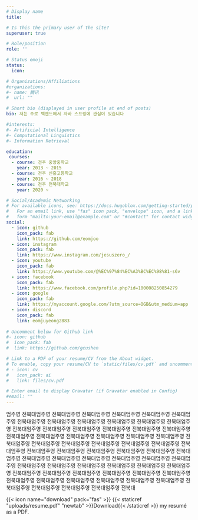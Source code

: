 ```yaml
---
# Display name
title: 

# Is this the primary user of the site?
superuser: true

# Role/position
role: ''

# Status emoji
status:
  icon:    

# Organizations/Affiliations
#organizations:
#- name: 腾讯
#  url: ""

# Short bio (displayed in user profile at end of posts)
bio: 저는 주로 백엔드에서 자바 스프링에 관심이 있습니다 

#interests:
#- Artificial Intelligence
#- Computational Linguistics
#- Information Retrieval

education:
 courses:
  - course: 전주 중앙중학교
    year: 2013 ~ 2015
  - course: 전주 신흥고등학교
    year: 2016 ~ 2018
  - course: 전주 전북대학교
    year: 2020 ~

# Social/Academic Networking
# For available icons, see: https://docs.hugoblox.com/getting-started/page-builder/#icons
#   For an email link, use "fas" icon pack, "envelope" icon, and a link in the
#   form "mailto:your-email@example.com" or "#contact" for contact widget.
social:
  - icon: github
    icon_pack: fab
    link: https://github.com/eomjoo
  - icon: instagram
    icon_pack: fab
    link: https://www.instagram.com/jesuszero_/
  - icon: youtube
    icon_pack: fab
    link: https://www.youtube.com/@%EC%97%84%EC%A3%BC%EC%98%81-s6v
  - icon: facebook
    icon_pack: fab
    link: https://www.facebook.com/profile.php?id=100008250854279
  - icon: google
    icon_pack: fab
    link: https://myaccount.google.com/?utm_source=OGB&utm_medium=app
  - icon: discord
    icon_pack: fab
    link: eomjuyeong2883
      
# Uncomment below for Github link
#- icon: github
#  icon_pack: fab
#  link: https://github.com/gcushen

# Link to a PDF of your resume/CV from the About widget.
# To enable, copy your resume/CV to `static/files/cv.pdf` and uncomment the lines below.
# - icon: cv
#   icon_pack: ai
#   link: files/cv.pdf

# Enter email to display Gravatar (if Gravatar enabled in Config)
#email: ""
---
```


엄주영 전북대엄주영 전북대엄주영 전북대엄주영 전북대엄주영 전북대엄주영 전북대엄주영 전북대엄주영 전북대엄주영 전북대엄주영 전북대엄주영 전북대엄주영 전북대엄주영 전북대엄주영 전북대엄주영 전북대엄주영 전북대엄주영 전북대엄주영 전북대엄주영 전북대엄주영 전북대엄주영 전북대엄주영 전북대엄주영 전북대엄주영 전북대엄주영 전북대엄주영 전북대엄주영 전북대엄주영 전북대엄주영 전북대엄주영 전북대엄주영 전북대엄주영 전북대엄주영 전북대엄주영 전북대엄주영 전북대엄주영 전북대엄주영 전북대엄주영 전북대엄주영 전북대엄주영 전북대엄주영 전북대엄주영 전북대엄주영 전북대엄주영 전북대엄주영 전북대엄주영 전북대엄주영 전북대엄주영 전북대엄주영 전북대엄주영 전북대엄주영 전북대엄주영 전북대엄주영 전북대엄주영 전북대엄주영 전북대엄주영 전북대엄주영 전북대엄주영 전북대엄주영 전북대엄주영 전북대엄주영 전북대엄주영 전북대엄주영 전북대엄주영 전북대엄주영 전북대엄주영 전북대

{{< icon name="download" pack="fas" >}} {{< staticref "uploads/resume.pdf" "newtab" >}}Download{{< /staticref >}} my resumé as a PDF.
